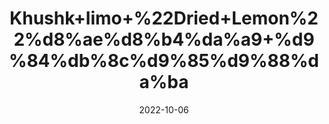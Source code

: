 ---
title: 'Khushk+limo+%22Dried+Lemon%22%d8%ae%d8%b4%da%a9+%d9%84%db%8c%d9%85%d9%88%da%ba'
date: '2022-10-06' 
metatag: '' 
inventory: '0' 
draft: false 
# meta description 
shortDescripton: 'Its+use+is+extremely+good+to+cleanse+the+liver+and+flush+out+the+toxins+from+the+body.+Dried+lemon+tea+can+help+you+digest+food+and+to+some+extent+helps+weight%ef%bf%bd'
description: 'Herb'
longdescription: ''
featured: True
# product Price
price: '40.0'
# Product Short Description
shortDescription: 'Its+use+is+extremely+good+to+cleanse+the+liver+and+flush+out+the+toxins+from+the+body.+Dried+lemon+tea+can+help+you+digest+food+and+to+some+extent+helps+weight%ef%bf%bd'
productID: '62A49A0B-9F2A-ED11-9968-005056B3A416'
type: 'products'
category: 'Herb' 
thumnailproduct: 'https://eraconnect.blob.core.windows.net/product-images/aminsaddiquidawakhana/62A49A0B-9F2A-ED11-9968-005056B3A416.webp' 
images:
  - image: 'https://eraconnect.blob.core.windows.net/product-images/aminsaddiquidawakhana/62A49A0B-9F2A-ED11-9968-005056B3A416.webp'  
Variants:
---